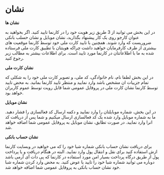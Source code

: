 # نشان

**نشان ها**

در این بخش می توانید از 3 طریق زیر هویت خود را در کارنما تایید کنید. اگر بخواهید به عنوان کارجو روی یک کار پیشنهاد بگذارید، نشان موبایل و نشان حسلب بانکی ضروریست که وارد شوند. همچنین با تایید کارت ملی خود توسط کارنما موقعیت های بیشتری از طرف کارفرمایان خواهید داشت چراکه هویتتان با تطبیق کارت ملی فرستاده شده به ما با اطلاعاتتان در کارنما مورد تایید است. برای اطلاعات بیشتر به مطالب زیر رجوع کنید.

**نشان کارت ملی**

در این بخش لطفا نام، نام خانوادگی، کد ملی، و تصویر کارت ملی خود را به شکلی که تمام جزییات ان مشخص باشد وارد نمایید و منتظر تایید کارنما بمانید. به محض تایید توسط کارنما نشان کارت ملی در پروفایل عمومی شما قابل رویت توسط عموم کاربران خواهد بود.

**نشان موبایل**

در این بخش، شماره موبایلتان را وارد نمایید و دکمه ارسال کد فعالسازی را فشار دهید. ما به شماره موبایل وارد شده یک کد فعالسازی ارسال میکنیم و شما پس از دریافت کد انرا وارد نمایید. در صورت تطابق، نشان موبایل به پروفایل عمومی شما اضافه خواهد شد.

**نشان حساب بانکی**

برای دریافت نشان حساب بانکی شماره شبا خود را که می خواهید در وبسایت کارنما ازش استفاده کنید برای نقل و انتقال پول وارد نمایید. البته در هنگام دریافت و یا پرداخت پول از طریق درگاه پرداخت بسیار امن مورد استفاده در کارنما که پی دات آی آرمی باشد دوباره می توانید شماره شبا خود را تایید یا عوض کنید. به محض وارد کردن شماره شبا خود نشان حساب بانکی به پروفایل عمومی شما اضافه خواهد شد.